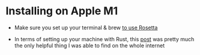# Installing on Apple M1

- Make sure you set up your terminal & brew [to use Rosetta](https://5balloons.info/correct-way-to-install-and-use-homebrew-on-m1-macs/) 

- In terms of setting up your machine with Rust, this [post](https://github.com/shepmaster/rust/blob/silicon/silicon/README.md) was pretty much the only helpful thing I was able to find on the whole internet
